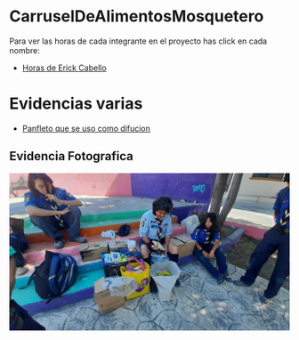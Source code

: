 # CarruselDeAlimentosMosquetero

Para ver las horas de cada integrante en el proyecto has click en cada nombre:
 - [Horas de Erick Cabello](https://github.com/Erick-237/CarruselDeAlimentosMosquetero/raw/main/Horas%20Erick%20Cabello.xlsx)

# Evidencias varias

- [Panfleto que se uso como difucion](https://github.com/Erick-237/CarruselDeAlimentosMosquetero/raw/main/Carrusel%20de%20alimentos2.0%20(2).pptx)

## Evidencia Fotografica
![WhatsApp Image 2024-03-04 at 08.29.25.jpeg](https://github.com/Erick-237/CarruselDeAlimentosMosquetero/blob/main/WhatsApp%20Image%202024-03-04%20at%2008.29.25.jpeg?raw=true)
